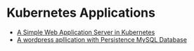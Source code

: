 # Kubernetes Applications 

- [A Simple Web Application Server in Kubernetes](./first-simple-application/README.md)
- [A wordpress apllication with Persistence MySQL Database](./wordpress-application/READEME.md)